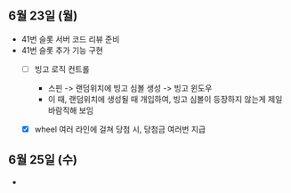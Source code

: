 
## 6월 23일 (월)

- 41번 슬롯 서버 코드 리뷰 준비
- 41번 슬롯 추가 기능 구현
	- [ ] 빙고 로직 컨트롤
		- 스핀 -> 랜덤위치에 빙고 심볼 생성 -> 빙고 윈도우
		- 이 때, 랜덤위치에 생성될 때 개입하여, 빙고 심볼이 등장하지 않는게 제일 바람직해 보임
	- [x] wheel 여러 라인에 걸쳐 당첨 시, 당첨금 여러번 지급



## 6월 25일 (수)

- 